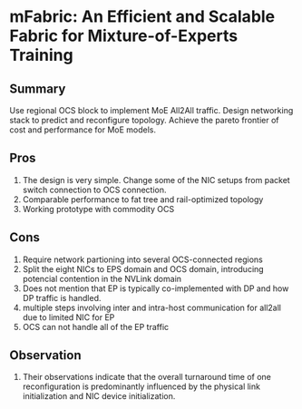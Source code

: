 # mFabric: An Efficient and Scalable Fabric for Mixture-of-Experts Training
## Summary
Use regional OCS block to implement MoE All2All traffic. Design networking stack to predict and reconfigure topology. Achieve the pareto frontier of cost and performance for MoE models.

## Pros
1. The design is very simple. Change some of the NIC setups from packet switch connection to OCS connection.
2. Comparable performance to fat tree and rail-optimized topology
3. Working prototype with commodity OCS

## Cons
1. Require network partioning into several OCS-connected regions
2. Split the eight NICs to EPS domain and OCS domain, introducing potencial contention in the NVLink domain
3. Does not mention that EP is typically co-implemented with DP and how DP traffic is handled.
4. multiple steps involving inter and intra-host communication for all2all due to limited NIC for EP
5. OCS can not handle all of the EP traffic

## Observation
1. Their observations indicate that the overall turnaround time of one reconfiguration is predominantly influenced by the physical link initialization and NIC device initialization.